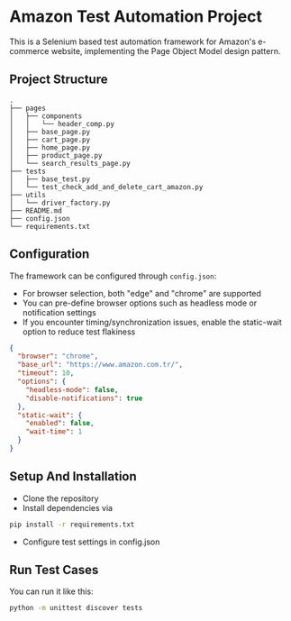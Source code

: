 # Amazon Test Automation Project

This is a Selenium based test automation framework for Amazon's e-commerce website, implementing the Page Object Model design pattern.

## Project Structure

```
.
├── pages
│   ├── components
│   │   └── header_comp.py
│   ├── base_page.py
│   ├── cart_page.py
│   ├── home_page.py
│   ├── product_page.py
│   └── search_results_page.py
├── tests
│   ├── base_test.py
│   └── test_check_add_and_delete_cart_amazon.py
├── utils
│   └── driver_factory.py
├── README.md
├── config.json
└── requirements.txt
```

## Configuration

The framework can be configured through `config.json`:
- For browser selection, both "edge" and "chrome" are supported
- You can pre-define browser options such as headless mode or notification settings
- If you encounter timing/synchronization issues, enable the static-wait option to reduce test flakiness
```json
{
  "browser": "chrome",
  "base_url": "https://www.amazon.com.tr/",
  "timeout": 10,
  "options": {
    "headless-mode": false,
    "disable-notifications": true
  },
  "static-wait": {
    "enabled": false,
    "wait-time": 1
  }
}
```

## Setup And Installation
- Clone the repository
- Install dependencies via
```bash
pip install -r requirements.txt
```
- Configure test settings in config.json

## Run Test Cases

You can run it like this:
```bash
python -m unittest discover tests
```
